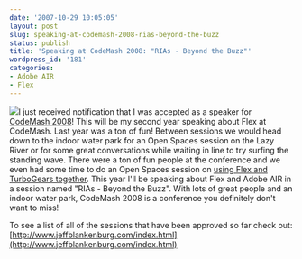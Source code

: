 ```yaml
---
date: '2007-10-29 10:05:05'
layout: post
slug: speaking-at-codemash-2008-rias-beyond-the-buzz
status: publish
title: 'Speaking at CodeMash 2008: "RIAs - Beyond the Buzz"'
wordpress_id: '181'
categories:
- Adobe AIR
- Flex
---
```


![](http://www.jamesward.org/wordpress/wp-content/uploads/2007/10/codemash_logo.gif)I just received notification that I was accepted as a speaker for [CodeMash 2008](http://www.codemash.org/)!  This will be my second year speaking about Flex at CodeMash.  Last year was a ton of fun!  Between sessions we would head down to the indoor water park for an Open Spaces session on the Lazy River or for some great conversations while waiting in line to try surfing the standing wave.  There were a ton of fun people at the conference and we even had some time to do an Open Spaces session on [using Flex and TurboGears together](http://www.jamesward.org/wordpress/2007/01/20/flex-and-turbogears-at-codemash-displayshelf-widget/).  This year I'll be speaking about Flex and Adobe AIR in a session named "RIAs - Beyond the Buzz".  With lots of great people and an indoor water park, CodeMash 2008 is a conference you definitely don't want to miss!

To see a list of all of the sessions that have been approved so far check out:
[http://www.jeffblankenburg.com/index.html](http://www.jeffblankenburg.com/index.html)


